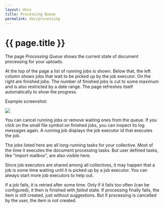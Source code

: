 ```yaml
---
layout: docs
title: Processing Queue
permalink: doc/processing
---
```


# {{ page.title }}


The page *Processing Queue* shows the current state of document
processing for your uploads.

At the top of the page a list of running jobs is shown. Below that,
the left column shows jobs that wait to be picked up by the job
executor. On the right are finished jobs. The number of finished jobs
is cut to some maximum and is also restricted by a date range. The
page refreshes itself automatically to show the progress.

Example screenshot:

<div class="thumbnail">
  <img src="../img/processing-queue.jpg">
</div>

You can cancel running jobs or remove waiting ones from the queue. If
you click on the small file symbol on finished jobs, you can inspect
its log messages again. A running job displays the job executor id
that executes the job.

The jobs listed here are all long-running tasks for your collective.
Most of the time it executes the document processing tasks. But user
defined tasks, like "import mailbox", are also visible here.

Since job executors are shared among all collectives, it may happen
that a job is some time waiting until it is picked up by a job
executor. You can always start more job executors to help out.

If a job fails, it is retried after some time. Only if it fails too
often (can be configured), it then is finished with *failed* state. If
processing finally fails, the item is still created, just without
suggestions. But if processing is cancelled by the user, the item is
not created.
